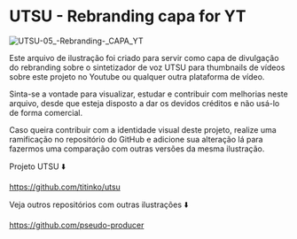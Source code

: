 # UTSU - Rebranding capa for YT

![UTSU-05_-_Rebranding_-_CAPA_YT](https://github.com/user-attachments/assets/7f941757-5425-4d10-83f6-85f961bf8932)

Este arquivo de ilustração foi criado para servir como capa de divulgação do rebranding sobre o sintetizador de voz UTSU para thumbnails de vídeos sobre este projeto no Youtube ou qualquer outra plataforma de vídeo.

Sinta-se a vontade para visualizar, estudar e contribuir com melhorias neste arquivo, desde que esteja disposto a dar os devidos créditos e não usá-lo de forma comercial.

Caso queira contribuir com a identidade visual deste projeto, realize uma ramificação no repositório do GitHub e adicione sua alteração lá para fazermos uma comparação com outras versões da mesma ilustração.

Projeto UTSU ⬇️

https://github.com/titinko/utsu

Veja outros repositórios com outras ilustrações ⬇️

https://github.com/pseudo-producer 
